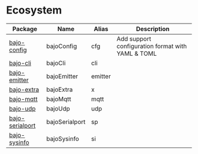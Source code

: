# Ecosystem

| Package | Name | Alias | Description |
| ------- | ---- | ----- | ----------- |
| [bajo-config](https://github.com/ardhi/bajo-config) | bajoConfig | cfg | Add support configuration format with YAML & TOML |
| [bajo-cli](https://github.com/ardhi/bajo-cli) | bajoCli | cli ||
| [bajo-emitter](https://github.com/ardhi/bajo-emitter) | bajoEmitter | emitter ||
| [bajo-extra](https://github.com/ardhi/bajo-extra) | bajoExtra | x ||
| [bajo-mqtt](https://github.com/ardhi/bajo-mqtt) | bajoMqtt | mqtt ||
| [bajo-udp](https://github.com/ardhi/bajo-udp) | bajoUdp | udp ||
| [bajo-serialport](https://github.com/ardhi/bajo-serialport) | bajoSerialport | sp ||
| [bajo-sysinfo](https://github.com/ardhi/bajo-sysinfo) | bajoSysinfo | si ||

